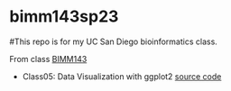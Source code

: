 # bimm143sp23

#This repo is for my UC San Diego bioinformatics class.

From class [BIMM143](https://bioboot.github.io/bimm143_S23/)


- Class05: Data Visualization with ggplot2
[source code](https://github.com/Deborah-Chen/bimm143sp23/blob/main/class05/class05.qmd)

